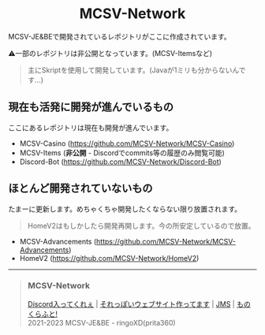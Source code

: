 <h1 align="center">MCSV-Network</h1>
MCSV-JE&BEで開発されているレポジトリがここに作成されています。

⚠️一部のレポジトリは非公開となっています。(MCSV-Itemsなど)


> 主にSkriptを使用して開発しています。(Javaが1ミリも分からないんです...)

## 現在も活発に開発が進んでいるもの

ここにあるレポジトリは現在も開発が進んでいます。
* MCSV-Casino (https://github.com/MCSV-Network/MCSV-Casino)
* MCSV-Items (**非公開** - Discordでcommits等の履歴のみ閲覧可能)
* Discord-Bot (https://github.com/MCSV-Network/Discord-Bot)

## ほとんど開発されていないもの

たまーに更新します。めちゃくちゃ開発したくならない限り放置されます。
> HomeV2はもしかしたら開発再開します。今の所安定しているので放置。
* MCSV-Advancements (https://github.com/MCSV-Network/MCSV-Advancements)
* HomeV2 (https://github.com/MCSV-Network/HomeV2)

***

> ### MCSV-Network
> [Discord入ってくれぇ](https://mcsvsvr.ml/discord/) | [それっぽいウェブサイト作ってます](https://mcsvsvr.ml) | [JMS](https://minecraft.jp/servers/play.mcsvsvr.ml) | [ものくらふと!](https://monocraft.net/servers/naUZviTjsHJLerGLgCn1/vote)<br>
> 2021-2023 MCSV-JE&BE - ringoXD(prita360)
